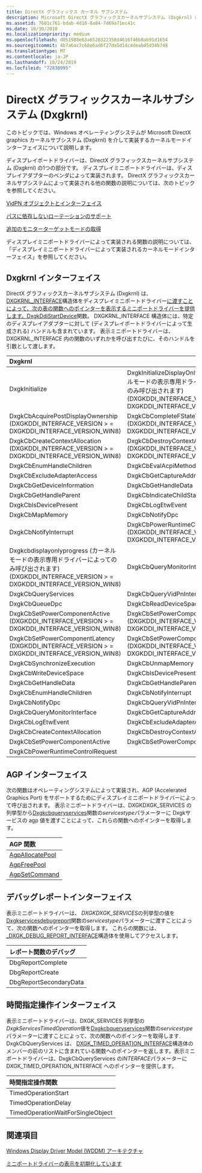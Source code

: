 ```yaml
---
title: DirectX グラフィックス カーネル サブシステム
description: Microsoft DirectX グラフィックスカーネルサブシステム (Dxgkrnl) は、ディスプレイミニポートドライバーによって呼び出される関数を実装します。
ms.assetid: 7601c761-bdab-4d18-8a84-7d69a71ec41c
ms.date: 10/30/2018
ms.localizationpriority: medium
ms.openlocfilehash: d051988e63a6528322358d4616f46b8ab91d1654
ms.sourcegitcommit: 4b7a6ac7c68e6ad6f27da5d1dc4deabd5d34b748
ms.translationtype: MT
ms.contentlocale: ja-JP
ms.lasthandoff: 10/24/2019
ms.locfileid: "72838995"
---
```

# <a name="directx-graphics-kernel-subsystem-dxgkrnlsys"></a>DirectX グラフィックスカーネルサブシステム (Dxgkrnl)

このトピックでは、Windows オペレーティングシステムが Microsoft DirectX graphics カーネルサブシステム (Dxgkrnl) を介して実装するカーネルモードインターフェイスについて説明します。

ディスプレイポートドライバーは、DirectX グラフィックスカーネルサブシステム (Dxgkrnl) の1つの部分です。 ディスプレイミニポートドライバーは、ディスプレイアダプターのベンダによって実装されます。 DirectX グラフィックスカーネルサブシステムによって実装される他の関数の説明については、次のトピックを参照してください。

[VidPN オブジェクトとインターフェイス](vidpn-objects-and-interfaces.md)

[パスに依存しないローテーションのサポート](supporting-path-independent-rotation.md)

[追加のモニターターゲットモードの取得](obtaining-additional-monitor-target-modes.md)

ディスプレイミニポートドライバーによって実装される関数の説明については、「ディスプレイミニポートドライバーによって実装されるカーネルモードインターフェイス」を参照してください。

## <a name="dxgkrnl-interface"></a>Dxgkrnl インターフェイス

DirectX グラフィックスカーネルサブシステム (Dxgkrnl) は、 [DXGKRNL_INTERFACE](https://docs.microsoft.com/windows-hardware/drivers/ddi/dispmprt/ns-dispmprt-_dxgkrnl_interface)構造体をディスプレイミニポートドライバー[に渡すことによって、次の表の関数へのポインターを表示するミニポートドライバーを提供します。DxgkDdiStartDevice](https://docs.microsoft.com/windows-hardware/drivers/ddi/dispmprt/nc-dispmprt-dxgkddi_start_device)関数。 DXGKRNL_INTERFACE 構造体には、特定のディスプレイアダプターに対して (ディスプレイポートドライバーによって生成される) ハンドルも含まれています。 表示ミニポートドライバーは、DXGKRNL_INTERFACE 内の関数のいずれかを呼び出すたびに、そのハンドルを引数として渡します。



|Dxgkrnl||
|:---|:---|
|DxgkInitialize|DxgkInitializeDisplayOnlyDriver (カーネルモードの表示専用ドライバーによってのみ呼び出されます) (DXGKDDI_INTERFACE_VERSION > = DXGKDDI_INTERFACE_VERSION_WIN8)|
|DxgkCbAcquirePostDisplayOwnership (DXGKDDI_INTERFACE_VERSION > = DXGKDDI_INTERFACE_VERSION_WIN8)|DxgkCbCompleteFStateTransition (DXGKDDI_INTERFACE_VERSION > = DXGKDDI_INTERFACE_VERSION_WIN8)|
|DxgkCbCreateContextAllocation (DXGKDDI_INTERFACE_VERSION > = DXGKDDI_INTERFACE_VERSION_WIN8)|DxgkCbDestroyContextAllocation (DXGKDDI_INTERFACE_VERSION > = DXGKDDI_INTERFACE_VERSION_WIN8)|
|DxgkCbEnumHandleChildren|DxgkCbEvalAcpiMethod|
|DxgkCbExcludeAdapterAccess|DxgkCbGetCaptureAddress|
|DxgkCbGetDeviceInformation|DxgkCbGetHandleData|
|DxgkCbGetHandleParent|DxgkCbIndicateChildStatus|
|DxgkCbIsDevicePresent|DxgkCbLogEtwEvent|
|DxgkCbMapMemory|DxgkCbNotifyDpc|
|DxgkCbNotifyInterrupt|DxgkCbPowerRuntimeControlRequest (DXGKDDI_INTERFACE_VERSION > = DXGKDDI_INTERFACE_VERSION_WIN8)|
|Dxgkcbdisplayonlyprogress (カーネルモードの表示専用ドライバーによってのみ呼び出されます) (DXGKDDI_INTERFACE_VERSION > = DXGKDDI_INTERFACE_VERSION_WIN8)|DxgkCbQueryMonitorInterface|
|DxgkCbQueryServices|DxgkCbQueryVidPnInterface|
|DxgkCbQueueDpc|DxgkCbReadDeviceSpace|
|DxgkCbSetPowerComponentActive (DXGKDDI_INTERFACE_VERSION > = DXGKDDI_INTERFACE_VERSION_WIN8)|DxgkCbSetPowerComponentIdle (DXGKDDI_INTERFACE_VERSION > = DXGKDDI_INTERFACE_VERSION_WIN8)|
|DxgkCbSetPowerComponentLatency (DXGKDDI_INTERFACE_VERSION > = DXGKDDI_INTERFACE_VERSION_WIN8)|DxgkCbSetPowerComponentResidency (DXGKDDI_INTERFACE_VERSION > = DXGKDDI_INTERFACE_VERSION_WIN8)|
|DxgkCbSynchronizeExecution|DxgkCbUnmapMemory|
|DxgkCbWriteDeviceSpace|DxgkCbIsDevicePresent|
|DxgkCbGetHandleData|DxgkCbGetHandleParent|
|DxgkCbEnumHandleChildren|DxgkCbNotifyInterrupt|
|DxgkCbNotifyDpc|DxgkCbQueryVidPnInterface|
|DxgkCbQueryMonitorInterface|DxgkCbGetCaptureAddress|
|DxgkCbLogEtwEvent|DxgkCbExcludeAdapterAccess|
|DxgkCbCreateContextAllocation|DxgkCbDestroyContextAllocation|
|DxgkCbSetPowerComponentActive|DxgkCbSetPowerComponentIdle|
|DxgkCbPowerRuntimeControlRequest||

## <a name="agp-interface"></a>AGP インターフェイス

次の関数はオペレーティングシステムによって実装され、AGP (Accelerated Graphics Port) をサポートするためにディスプレイミニポートドライバーによって呼び出されます。 表示ミニポートドライバーは、DXGKDXGK_SERVICES の列挙型から[Dxgkcbqueryservices](https://docs.microsoft.com/windows-hardware/drivers/ddi/dispmprt/nc-dispmprt-dxgkcb_query_services)関数の*servicestype*パラメーターに Dxgkサービスの agp 値を渡すことによって、これらの関数へのポインターを取得します。

|AGP 関数|
|:---|
|[AgpAllocatePool](https://docs.microsoft.com/windows-hardware/drivers/ddi/dispmprt/nc-dispmprt-dxgkcb_agp_allocate_pool)|
|[AgpFreePool](https://docs.microsoft.com/windows-hardware/drivers/ddi/dispmprt/nc-dispmprt-dxgkcb_agp_free_pool)|
|[AgpSetCommand](https://docs.microsoft.com/windows-hardware/drivers/ddi/dispmprt/nc-dispmprt-dxgkcb_agp_set_command)|


## <a name="debug-report-interface"></a>デバッグレポートインターフェイス


表示ミニポートドライバーは、 *DXGKDXGK_SERVICES*の列挙型の値を[Dxgkservicesdebugreport](https://docs.microsoft.com/windows-hardware/drivers/ddi/dispmprt/nc-dispmprt-dxgkcb_query_services)関数の*servicestype*パラメーターに渡すことによって、次の関数へのポインターを取得します。 これらの関数には、 [_DXGK_DEBUG_REPORT_INTERFACE](https://docs.microsoft.com/windows-hardware/drivers/ddi/dispmprt/ns-dispmprt-_dxgk_debug_report_interface)構造体を使用してアクセスします。

|レポート関数のデバッグ|
|:---|
|DbgReportComplete|
|DbgReportCreate|
|DbgReportSecondaryData|

## <a name="timed-operation-interface"></a>時間指定操作インターフェイス

表示ミニポートドライバーは、DXGK_SERVICES 列挙型の*DxgkServicesTimedOperation*値を[Dxgkcbqueryservices](https://docs.microsoft.com/windows-hardware/drivers/ddi/dispmprt/nc-dispmprt-dxgkcb_query_services)関数の*servicestype*パラメーターに渡すことによって、次の関数へのポインターを取得します. DxgkCbQueryServices は、 [DXGK_TIMED_OPERATION_INTERFACE](https://docs.microsoft.com/windows-hardware/drivers/ddi/dispmprt/ns-dispmprt-_dxgk_timed_operation_interface)構造体のメンバーの前のリストに含まれている関数へのポインターを返します。表示ミニポートドライバーは、DxgkCbQueryServices の*INTERFACE*パラメーターに DXGK_TIMED_OPERATION_INTERFACE へのポインターを提供します。

|時間指定操作関数|
|:---|
|TimedOperationStart|
|TimedOperationDelay|
|TimedOperationWaitForSingleObject|

## <a name="see-also"></a>関連項目

[Windows Display Driver Model (WDDM) アーキテクチャ](windows-vista-and-later-display-driver-model-architecture.md)

[ミニポートドライバーの表示を初期化しています](initializing-the-display-miniport-driver.md)

